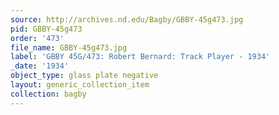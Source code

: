 ```yaml
---
source: http://archives.nd.edu/Bagby/GBBY-45g473.jpg
pid: GBBY-45g473
order: '473'
file_name: GBBY-45g473.jpg
label: 'GBBY 45G/473: Robert Bernard: Track Player - 1934'
_date: '1934'
object_type: glass plate negative
layout: generic_collection_item
collection: bagby
---
```

